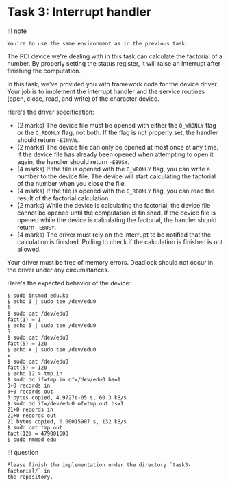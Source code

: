 # Task 3: Interrupt handler

!!! note

    You're to use the same environment as in the previous task.

The PCI device we're dealing with in this task can calculate the factorial of a number.
By properly setting the status register, it will raise an interrupt after finishing the computation.

In this task, we've provided you with framework code for the device driver.
Your job is to implement the interrupt handler and the service routines (open, close, read, and write) of the character device.

Here's the driver specification:

- (2 marks)
  The device file must be opened with either the `O_WRONLY` flag or the `O_RDONLY` flag, not both.
  If the flag is not properly set, the handler should return `-EINVAL`.
- (2 marks)
  The device file can only be opened at most once at any time.
  If the device file has already been opened when attempting to open it again, the handler should return `-EBUSY`.
- (4 marks)
  If the file is opened with the `O_WRONLY` flag, you can write a number to the device file.
  The device will start calculating the factorial of the number when you close the file.
- (4 marks)
  If the file is opened with the `O_RDONLY` flag, you can read the result of the factorial calculation.
- (2 marks)
  While the device is calculating the factorial, the device file cannot be opened until the computation is finished.
  If the device file is opened while the device is calculating the factorial, the handler should return `-EBUSY`.
- (4 marks)
  The driver must rely on the interrupt to be notified that the calculation is finished.
  Polling to check if the calculation is finished is not allowed.

Your driver must be free of memory errors.
Deadlock should not occur in the driver under any circumstances.

Here's the expected behavior of the device:

```console
$ sudo insmod edu.ko
$ echo 1 | sudo tee /dev/edu0
1
$ sudo cat /dev/edu0
fact(1) = 1
$ echo 5 | sudo tee /dev/edu0
5
$ sudo cat /dev/edu0
fact(5) = 120
$ echo x | sudo tee /dev/edu0
x
$ sudo cat /dev/edu0
fact(5) = 120
$ echo 12 > tmp.in
$ sudo dd if=tmp.in of=/dev/edu0 bs=1
3+0 records in
3+0 records out
3 bytes copied, 4.9727e-05 s, 60.3 kB/s
$ sudo dd if=/dev/edu0 of=tmp.out bs=1
21+0 records in
21+0 records out
21 bytes copied, 0.00015907 s, 132 kB/s
$ sudo cat tmp.out
fact(12) = 479001600
$ sudo rmmod edu
```

!!! question

    Please finish the implementation under the directory `task3-factorial/` in
    the repository.
